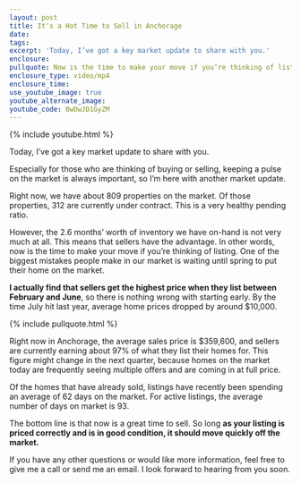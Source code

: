 ```yaml
---
layout: post
title: It's a Hot Time to Sell in Anchorage
date:
tags:
excerpt: 'Today, I’ve got a key market update to share with you.'
enclosure:
pullquote: Now is the time to make your move if you’re thinking of listing.
enclosure_type: video/mp4
enclosure_time:
use_youtube_image: true
youtube_alternate_image:
youtube_code: 0wDwJD1GyZM
---
```


{% include youtube.html %}

Today, I’ve got a key market update to share with you.

Especially for those who are thinking of buying or selling, keeping a pulse on the market is always important, so I’m here with another market update.

Right now, we have about 809 properties on the market. Of those properties, 312 are currently under contract. This is a very healthy pending ratio.&nbsp;

However, the 2.6 months’ worth of inventory we have on-hand is not very much at all. This means that sellers have the advantage. In other words, now is the time to make your move if you’re thinking of listing. One of the biggest mistakes people make in our market is waiting until spring to put their home on the market.&nbsp;

**I actually find that sellers get the highest price when they list between February and June**, so there is nothing wrong with starting early. By the time July hit last year, average home prices dropped by around $10,000.

{% include pullquote.html %}

Right now in Anchorage, the average sales price is $359,600, and sellers are currently earning about 97% of what they list their homes for. This figure might change in the next quarter, because homes on the market today are frequently seeing multiple offers and are coming in at full price.&nbsp;

Of the homes that have already sold, listings have recently been spending an average of 62 days on the market. For active listings, the average number of days on market is 93.&nbsp;

The bottom line is that now is a great time to sell. So long **as your listing is priced correctly and is in good condition, it should move quickly off the market.**

If you have any other questions or would like more information, feel free to give me a call or send me an email. I look forward to hearing from you soon.<br>&nbsp;